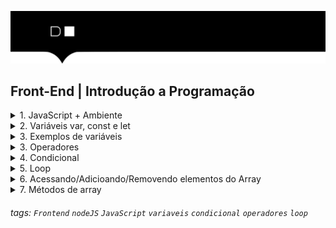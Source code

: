 ![](./hd-header.png)

## Front-End | Introdução a Programação

<details>
  <summary>1. JavaScript + Ambiente</summary>
  
  ### O que é o JavaScript?
  - É uma linguagem de programação interpretada
  - Permite criar aplicativo mobile, desktop, web, etc.
  - É usado no front-end e no back-end ([Nodejs](https://nodejs.org/en/))

  ----------------------------------------------------
  ### ECMAScript + JavaScript
  - [ECMAScript](https://www.ecma-international.org) é uma versão da linguagem JavaScript
  - ECMAScript 2021 é a versão mais recente da linguagem
  - Desde 2015, é lançado uma versão todo ano  

----------------------------------------------------

  ### Temos 2 ambientes para executar o JS
  - Console do [Developer Tools](https://developer.mozilla.org/pt-BR/docs/Tools) `Atalho F12`
   
  ![fetch](./01-ambiente/assets/01.png)
  ----------------------------------------------------
  - Terminal do Sistema Operacional com [Nodejs](https://nodejs.org/docs/latest-v17.x/api/console.html#console)
   
  ![fetch](./01-ambiente/assets/02.png)
  
</details>



<details>

<summary>2. Variáveis var, const e let</summary>
  
  ### O que são variáveis?
  - Uma variável é um espaço na memória do computador para armazenar um valor.
  - Uma variável pode ser do tipo:
    - String
    - Number
    - Boolean
    - Object
    - Array
    - Function
    - Undefined
    - Null  
  
   > Podemos declaras variáveis usando `var`, `const` ou `let`.

----------------------------------------------------
  ### Declarando variáveis com `var`
  > Quando declaramos uma variável com palavra reservada `var`,  ela poderá ser acessada de qualquer lugar do código, pois ela é `elevada`[hoisting](https://developer.mozilla.org/pt-BR/docs/Glossary/Hoisting) para o topo do contexto do código de execução.
  
  ```js
  function welcome() {    
    console.log('Welcome ' + name); 
  }
  welcome();
  var name = 'Sara';
  ```

  > No exemplo acima, a variável `name` é elevada para o topo do contexto do código de execução, e logo após, a função `welcome` é executada.
  > Porém o valor da variável `name` é `undefined`, pois ela não foi definida. Somente após a função `welcome` ser executada, o valor da variável `name` é definido.

  ### Declarando variáveis com `const`
  > Quando declaramos uma variável com palavra reservada `const`, ela não poderá ser alterada, pois ela é `constante`.
    
  ```js
  const name = 'Sara';
  console.log(name);
  name = 'João';  // Erro!
  ```

  > No exemplo acima, a variável `name` é declara e atribuida o valor para ela, ao tentar alterar o valor inicial por outro, é lançado um erro, pois a variável `name` é `constante`.

  ### Declarando variáveis com `let`
  > Quando declaramos uma variável com palavra reservada `let`, ela poderá ser alterada, pois ela é `locavel`.
    
  ```js
  let name = 'Sara';
  console.log(name);
  name = 'João';  // Ok!
  ```

  > No exemplo acima, a variável `name` é declara e atribuida o valor para ela, ao tentar alterar o valor inicial por outro, o valor é alterado, pois a variável `name` é `locavel`.

  > OBS: Quando declaramos variáveis com `let` ou `const`, elas só podem ser acessadas, depois de serem declaradas, pois elas não sofrem hoisting que é o processo de elevar as variáveis para o topo do contexto do código de execução.

  EX: 
  ```js
  function welcome() {    
    console.log('Welcome ' + name); // Erro!
  }
  welcome();
  const name = 'Sara';
  ```

  > No exemplo acima, a variável `name` não é elevada para o topo do contexto do código de execução, pois ela só foi declarada depois da função, sendo que o correto é declara a variável `name` antes da função. 
</details>

<details>
  <summary>3. Exemplos de variáveis</summary>
  
  ### O que são variáveis?
  > As variáveis armazenam dados que podem ser definidos, atualizados e recuperados. Os valores atribuidos a uma variável têm um tipo. 

  ### Tipos básicos variáveis
  - String: texto
  > Variáveis de texto são declaradas com aspas duplas ou simples.

   
  ```js
  var nome = 'Sara';
  console.log(nome); // Sara
  ```
  ----------------------------------------------------
  - Number: números
  > Variáveis de números são declaradas com números inteiros/decimais e positivos/negativos. Decimais são declaradas com ponto.

   
  ```js
  var idade = 20;
  console.log(idade); // 20
  ```
  ----------------------------------------------------
  - Boolean: verdadeiro ou falso
  > Variáveis booleanas são declaradas com o valor `true` ou `false`.

   
  ```js
  var isTrue = true;
  console.log(isTrue); // true
  ```
  ----------------------------------------------------
  - Object: objeto
  > Variáveis de objeto são declaradas com chaves. Um objeto é uma coleção de pares chave/valor.

   
  ```js
  var obj = {
    nome: 'Sara',
    idade: 20
  };
  console.log(obj); // { nome: 'Sara', idade: 20 }
  ```
  ----------------------------------------------------
  - Array: lista
  > Variáveis de lista são declaradas com colchetes. Uma lista é uma coleção de valores.
   
  ```js
  var lista = [1, 2, 3, 4, 5];
  console.log(lista); // [ 1, 2, 3, 4, 5 ]
  ```
  ----------------------------------------------------
  - Function: função
  > Variáveis de função são declaradas com parênteses. Uma função é um bloco de código que executa uma tarefa específica.
   
  ```js
  function welcome() {
    console.log('Welcome Jonh');
  }
  welcome();
  ```
  ----------------------------------------------------
  - Undefined: indefinido
  > Variáveis indefinidas são declaradas sem nenhum valor.
   
  ```js
  var nome;
  console.log(nome); // undefined
  ```
  ----------------------------------------------------
  - Null: nulo
  > Variáveis nulas são declaradas com o valor `null`.

  ```js
  var nome = null;
  console.log(nome); // null
  ```
</details>

<details>
  <summary>3. Operadores </summary>
  
  - O que são operadores?
  > Os operadores são os símbolos que realizam operações matemáticas, lógicas e de comparação.

  - Operadores aritméticos
  
  ```js
  const x = 10;
  const y = 2;
  let resultado = 0;
  resultado = x + y; // 12
  resultado = x - y; // 8
  resultado = x * y; // 20
  resultado = x / y; // 5
  resultado = x % y; // 0
  ```
  ----------------------------------------------------
  - Operadores atribuição
    
  ```js
  let x = 10;
  x += 2; // 12
  x -= 2; // 10
  x *= 2; // 20
  x /= 2; // 10
  x %= 2; // 0
  ``` 
  ----------------------------------------------------
  - Operadores comparação
  
  ```js
  const x = 10;
  const y = 2;
  let resultado = false;
  resultado = x > y; // false
  resultado = x < y; // true
  resultado = x >= y; // false
  resultado = x <= y; // true
  resultado = x == y; // false
  resultado = x != y; // true
  ```
  ----------------------------------------------------
  - Operadores lógicos
   
  ```js
  const x = 10;
  const y = 2;
  let resultado = false;
  resultado = x > y && x > 5; // false
  resultado = x > y || x > 5; // true
  resultado = !(x > y); // false
  ```
</details>

<details>
  <summary>4. Condicional </summary>
  
  - O que são condicionais?
  > Condicionais são estruturas de decisão que permitem decidir se uma determinada ação deve ser executada ou não.

  - if/else
  
  ```js
  const x = 10;
  const y = 2;
  let resultado = 0;
  if (x > y) { // Se x for maior que y
    resultado = x;
  } else { // Senão
    resultado = y;
  }
  ```
  ----------------------------------------------------
  - if/else if/else
  
  ```js
  const x = 10;
  const y = 2;
  let resultado = 0;
  if (x > y) { // Se x for maior que y
    resultado = x;
  } else if (x < y) { // Senão, se x for menor que y
    resultado = y;
  } else { // Senão
    resultado = 0;
  }
  ```
  ----------------------------------------------------
  - ternário
  
  ```js
  const x = 10;
  const y = 2;
  let resultado = 0;
  resultado = x > y ? x : y; // Se x for maior que y, retorna x, senão retorna y
  ```
  ----------------------------------------------------
  - switch
  
  ```js
  const dia = 'segunda';
  switch (dia) {
    case 'segunda':
      console.log('Hoje é segunda-feira');
      break;
    case 'terça':
      console.log('Hoje é terça-feira');
      break;
    case 'quarta':
      console.log('Hoje é quarta-feira');
      break;
    case 'quinta':
      console.log('Hoje é quinta-feira');
      break;
    case 'sexta':
      console.log('Hoje é sexta-feira');
      break;
    case 'sábado':
      console.log('Hoje é sábado');
      break;
    case 'domingo':
      console.log('Hoje é domingo');
      break;
    default:
      console.log('Dia inválido');
      break;
  }
  ```    
</details>

<details>
  <summary>5. Loop </summary>
  
  - O que são loops?
  > Loops são estruturas de repetição que permitem executar determinada ação várias vezes.

  - for
  
  ```js
  for (let i = 0; i < 10; i++) { // O for percorre todos os elementos do array
    console.log(i);
  }
  ```

  - while
  
  ```js
  let i = 0;
  while (i < 10) { // O while percorre todos os elementos do array
    console.log(i);
    i++;
  }
  ```

  - do while
  
  ```js
  let i = 0;
  do { // O do while percorre todos os elementos do array
    console.log(i);
    i++;
  } while (i < 10);
  ```

  > OBS: Existe outros loops for of e forEach que podem ser usados para percorrer arrays.  

</details>

<details>
  <summary>6. Acessando/Adicioando/Removendo elementos do Array </summary>

  - Acessando elementos de um array
  
  ```js
  const lista = [1, 2, 3, 4, 5];
  console.log(lista[0]); // 1
  console.log(lista[1]); // 2
  ```

  - Pecorrendo elementos de um array com for
  
  ```js
  const lista = [1, 2, 3, 4, 5];
  for (let i = 0; i < lista.length; i++) { // O for percorre todos os elementos do array
    console.log(lista[i]);
  }
  ```

  - Pecorrendo elementos de um array com for...of
  
  ```js
  const lista = [1, 2, 3, 4, 5];
  for (let item of lista) { // item é uma variável temporária
    console.log(item);
  }
  ```
 - Pecorrendo elementos de um array com forEach
  
  ```js
  const lista = [1, 2, 3, 4, 5];
  lista.forEach(function(item) { // item é uma variável temporária
    console.log(item);
  });
  ```
  ----------------------------------------------------
  - Adicionando elemento no final de um array
  
  ```js
  const lista = [1, 2, 3, 4, 5];
  lista.push(6); // Adiciona o elemento 6 no final do array
  console.log(lista); // [1, 2, 3, 4, 5, 6]
  ```
  ----------------------------------------------------
  - Removendo elemento do final de um array
  
  ```js
  const lista = [1, 2, 3, 4, 5];
  lista.pop(); // Remove o último elemento do array
  console.log(lista); // [1, 2, 3, 4]
  ```
  ----------------------------------------------------
  - Removendo elemento do ínicio de um array
  
  ```js
  const lista = [1, 2, 3, 4, 5];
  lista.shift(); // Remove o primeiro elemento do array
  console.log(lista); // [2, 3, 4, 5]
  ```
  ----------------------------------------------------
  - Adicionando elemento no ínicio de um array
  
  ```js
  const lista = [1, 2, 3, 4, 5];
  lista.unshift(0); // Adiciona o elemento 0 no início do array
  console.log(lista); // [0, 1, 2, 3, 4, 5]
  ```
  ----------------------------------------------------
  - Remoção de uma quantidade `X` de elementos iniciando de uma posição do array
  
  ```js
  const lista = [1, 2, 3, 4, 5];
  lista.splice(2, 3); // Remove 3 elementos iniciando da posição 2
  console.log(lista); // [1, 2]
  ```
</details>


<details>
  <summary>7. Métodos de array </summary>

  - Método `.map`
  
  ```js
  const lista = [1, 2, 3, 4, 5];
  const listaDois = lista.map( (item) =>  { // item é uma variável temporária
    return item * 2;
  });
  console.log(listaDois); // [2, 4, 6, 8, 10]
  ```
  > OBS: No exemplo acima, a condinção é pega cada item é multiplicar por 2, retornando um novo array.
  ----------------------------------------------------
  - Método `.filter`
  ```js
  const lista = [1, 2, 3, 4, 5];
  const listaDois = lista.filter( (item) => { // item é uma variável temporária
    return item % 2 === 0;
  });
  console.log(listaDois); // [2, 4, 6]
  ```
  > OBS: No exemplo acima está filtrando os elementos pares, está pegando cada elemento e verificando se o resto é igual a 0, se for, retorna um novo array com elementos pares.
  ----------------------------------------------------
  - Método `.reduce`
  
  ```js
  const lista = [1, 2, 3, 4, 5];
  const soma = lista.reduce( (total, item) => { // total é inicializado como 0 e item é uma variável temporária
    return total + item;
  });
  console.log(soma); // 15
  ```
  > OBS: No exemplo acima, o `reduce` recebe dois parâmentros, o total é a variável que irá receber o valor do total e o item é a variável que irá receber cada item do array. O novo array é somando cada item com o total, retornando a soma total.
  ----------------------------------------------------
  - Método `.find`
  
  ```js
  const lista = [1, 2, 3, 4, 5];
  const item = lista.find( (item) => { // item é uma variável temporária
    return item === 3;
  });
  console.log(item); // 3
  ```
  > OBS: No exemplo acima, o `find` está verificando se o item é igual a 3, se for, retorna o item.
  ----------------------------------------------------

  - Método `.some`
  
  ```js
  const lista = [1, 2, 3, 4, 5];
  const temPar = lista.some( (item) => { // item é uma variável temporária
    return item % 2 === 0;
  });
  console.log(temPar); // true
  ```
  > OBS: No exemplo acima, o `some` está verificando se algum item é par, se for, retorna true.
  ----------------------------------------------------
  - Método `.every`
  
  ```js
  const lista = [1, 2, 3, 4, 5];
  const temPar = lista.every( (item) => { // item é uma variável temporária
    return item % 2 === 0;
  });
  console.log(temPar); // false
  ```
  > OBS: No exemplo acima, o `every` está verificando se todos os items são pares, se for, retorna true.
  ----------------------------------------------------
  - Método `.sort`
  
  ```js
  const lista = [5, 3, 1, 4, 2];
  const listaOrdenada = lista.sort( (a, b) => { // a e b são variáveis temporárias
    return a - b;
  });
  console.log(listaOrdenada); // [1, 2, 3, 4, 5]
  ```
  > OBS: No exemplo acima, o `sort` está ordenando os elementos do array, retornando um novo array ordenado.
  ----------------------------------------------------
  - Método `.reverse`
  
  ```js
  const lista = [1, 2, 3, 4, 5];
  const listaInvertida = lista.reverse();
  console.log(listaInvertida); // [5, 4, 3, 2, 1]
  ```
  > OBS: No exemplo acima, o `reverse` está inverte os elementos do array, retornando um novo array invertido.
  ----------------------------------------------------
  - Método `.join`
  
  ```js
  const lista = [1, 2, 3, 4, 5];
  const listaString = lista.join(' - ');
  console.log(listaString); // 1 - 2 - 3 - 4 - 5
  ```
  > OBS: No exemplo acima, o `join` está juntando os elementos do array, retornando uma string.
  ----------------------------------------------------
  - Método `.toString`
  
  ```js
  const lista = [1, 2, 3, 4, 5];
  const listaString = lista.toString();
  console.log(listaString); // 1,2,3,4,5
  ```
  > OBS: No exemplo acima, o `toString` está transformando o array em string, retornando uma string.
  ----------------------------------------------------
  - Método `.concat`
  
  ```js
  const lista = [1, 2, 3, 4, 5];
  const listaDois = [6, 7, 8, 9, 10];
  const listaConcatenada = lista.concat(listaDois);
  console.log(listaConcatenada); // [1, 2, 3, 4, 5, 6, 7, 8, 9, 10]
  ```
  > OBS: No exemplo acima, o `concat` está concatenando dois arrays, retornando um novo array.
  ----------------------------------------------------
  - Método `.slice`
  
  ```js
  const lista = [1, 2, 3, 4, 5];
  const listaDois = lista.slice(2, 4);
  console.log(listaDois); // [3, 4]
  ```
  > OBS: No exemplo acima, o `slice` está pegando dois parâmetros, o primeiro é o índice inicial e o segundo é o índice final, retornando um novo array.
  ----------------------------------------------------
  - Método `.splice`
  
  ```js
  const lista = [1, 2, 3, 4, 5];
  const listaDois = lista.splice(2, 2);
  console.log(listaDois); // [3, 4]
  ```
  > OBS: No exemplo acima, o `splice` está pegando dois parâmetros, o primeiro é o índice inicial e o segundo é o número de elementos a serem removidos, retornando um novo array.

</details>



###### tags: `Frontend` `nodeJS` `JavaScript` `variaveis` `condicional` `operadores` `loop`